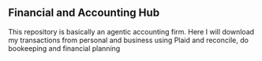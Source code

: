## Financial and Accounting Hub

This repository is basically an agentic accounting firm. Here I will download my transactions from personal and business using Plaid and reconcile, do bookeeping and financial planning
